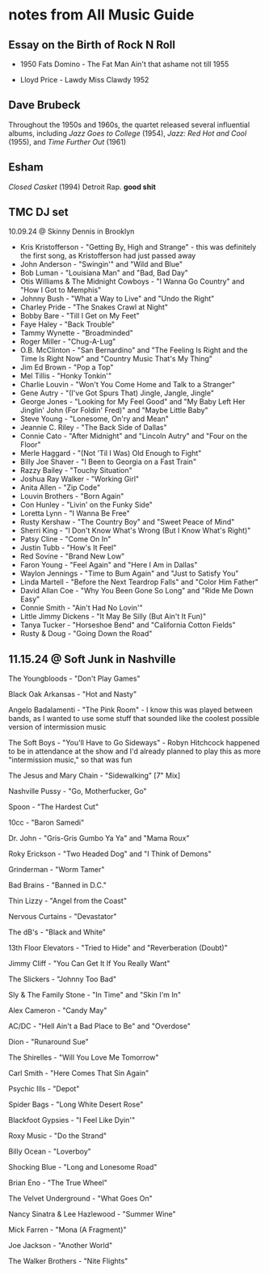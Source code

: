 # notes from All Music Guide 

## Essay on the Birth of Rock N Roll

- 1950 Fats Domino - The Fat Man
Ain't that ashame not till 1955

- Lloyd Price - Lawdy Miss Clawdy 1952

## Dave Brubeck 
Throughout the 1950s and 1960s, the quartet released several influential albums, including *Jazz Goes to College* (1954), *Jazz: Red Hot and Cool* (1955), and *Time Further Out* (1961)

## Esham
*Closed Casket* (1994)
Detroit Rap. **good shit**

## TMC DJ set
10.09.24 @ Skinny Dennis in Brooklyn

- Kris Kristofferson - "Getting By, High and Strange" - this was definitely the first song, as Kristofferson had just passed away
- John Anderson - "Swingin'" and "Wild and Blue"
- Bob Luman - "Louisiana Man" and "Bad, Bad Day"
- Otis Williams & The Midnight Cowboys - "I Wanna Go Country" and "How I Got to Memphis"
- Johnny Bush - "What a Way to Live" and "Undo the Right"
- Charley Pride - "The Snakes Crawl at Night"
- Bobby Bare - "Till I Get on My Feet"
- Faye Haley - "Back Trouble"
- Tammy Wynette - "Broadminded"
- Roger Miller - "Chug-A-Lug"
- O.B. McClinton - "San Bernardino" and "The Feeling Is Right and the Time Is Right Now" and "Country Music That's My Thing"
- Jim Ed Brown - "Pop a Top"
- Mel Tillis - "Honky Tonkin'"
- Charlie Louvin - "Won't You Come Home and Talk to a Stranger"
- Gene Autry - "(I've Got Spurs That) Jingle, Jangle, Jingle"
- George Jones - "Looking for My Feel Good" and "My Baby Left Her Jinglin' John (For Foldin' Fred)" and "Maybe Little Baby"
- Steve Young - "Lonesome, On'ry and Mean"
- Jeannie C. Riley - "The Back Side of Dallas"
- Connie Cato - "After Midnight" and "Lincoln Autry" and "Four on the Floor"
- Merle Haggard - "(Not 'Til I Was) Old Enough to Fight"
- Billy Joe Shaver - "I Been to Georgia on a Fast Train"
- Razzy Bailey - "Touchy Situation"
- Joshua Ray Walker - "Working Girl"
- Anita Allen - "Zip Code"
- Louvin Brothers - "Born Again"
- Con Hunley - "Livin' on the Funky Side"
- Loretta Lynn - "I Wanna Be Free"
- Rusty Kershaw - "The Country Boy" and "Sweet Peace of Mind"
- Sherri King - "I Don't Know What's Wrong (But I Know What's Right)"
- Patsy Cline - "Come On In"
- Justin Tubb - "How's It Feel"
- Red Sovine - "Brand New Low"
- Faron Young - "Feel Again" and "Here I Am in Dallas"
- Waylon Jennings - "Time to Bum Again" and "Just to Satisfy You"
- Linda Martell - "Before the Next Teardrop Falls" and "Color Him Father"
- David Allan Coe - "Why You Been Gone So Long" and "Ride Me Down Easy"
- Connie Smith - "Ain't Had No Lovin'"
- Little Jimmy Dickens - "It May Be Silly (But Ain't It Fun)"
- Tanya Tucker - "Horseshoe Bend" and "California Cotton Fields"
- Rusty & Doug - "Going Down the Road"

## 11.15.24 @ Soft Junk in Nashville

The Youngbloods - "Don't Play Games"

Black Oak Arkansas - "Hot and Nasty"

Angelo Badalamenti - "The Pink Room" - I know this was played between bands, as I wanted to use some stuff that sounded like the coolest possible version of intermission music

The Soft Boys - "You'll Have to Go Sideways" - Robyn Hitchcock happened to be in attendance at the show and I'd already planned to play this as more "intermission music," so that was fun

The Jesus and Mary Chain - "Sidewalking" [7" Mix]

Nashville Pussy - "Go, Motherfucker, Go"

Spoon - "The Hardest Cut"

10cc - "Baron Samedi"

Dr. John - "Gris-Gris Gumbo Ya Ya" and "Mama Roux"

Roky Erickson - "Two Headed Dog" and "I Think of Demons"

Grinderman - "Worm Tamer"

Bad Brains - "Banned in D.C."

Thin Lizzy - "Angel from the Coast"

Nervous Curtains - "Devastator"

The dB's - "Black and White"

13th Floor Elevators - "Tried to Hide" and "Reverberation (Doubt)"

Jimmy Cliff - "You Can Get It If You Really Want"

The Slickers - "Johnny Too Bad"

Sly & The Family Stone - "In Time" and "Skin I'm In"

Alex Cameron - "Candy May"

AC/DC - "Hell Ain't a Bad Place to Be" and "Overdose"

Dion - "Runaround Sue"

The Shirelles - "Will You Love Me Tomorrow"

Carl Smith - "Here Comes That Sin Again"

Psychic Ills - "Depot"

Spider Bags - "Long White Desert Rose"

Blackfoot Gypsies - "I Feel Like Dyin'"

Roxy Music - "Do the Strand"

Billy Ocean - "Loverboy"

Shocking Blue - "Long and Lonesome Road"

Brian Eno - "The True Wheel"

The Velvet Underground - "What Goes On"

Nancy Sinatra & Lee Hazlewood - "Summer Wine"

Mick Farren - "Mona (A Fragment)"

Joe Jackson - "Another World"

The Walker Brothers - "Nite Flights"
